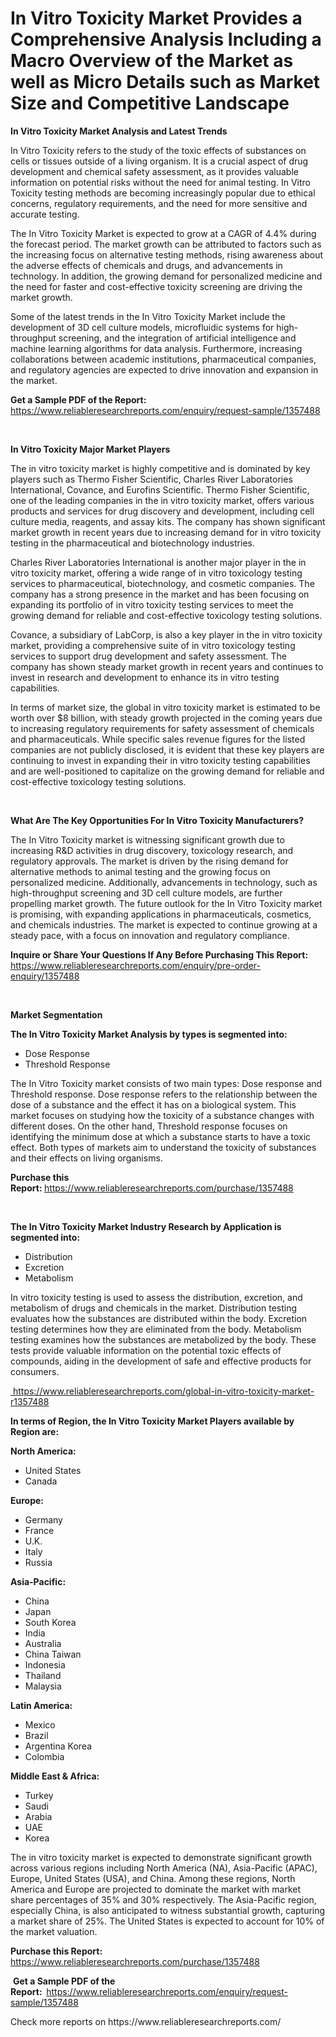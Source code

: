 <p><h1>In Vitro Toxicity Market Provides a Comprehensive Analysis Including a Macro Overview of the Market as well as Micro Details such as Market Size and Competitive Landscape</h1></p><p><strong>In Vitro Toxicity Market Analysis and Latest Trends</strong></p>
<p><p>In Vitro Toxicity refers to the study of the toxic effects of substances on cells or tissues outside of a living organism. It is a crucial aspect of drug development and chemical safety assessment, as it provides valuable information on potential risks without the need for animal testing. In Vitro Toxicity testing methods are becoming increasingly popular due to ethical concerns, regulatory requirements, and the need for more sensitive and accurate testing.</p><p>The In Vitro Toxicity Market is expected to grow at a CAGR of 4.4% during the forecast period. The market growth can be attributed to factors such as the increasing focus on alternative testing methods, rising awareness about the adverse effects of chemicals and drugs, and advancements in technology. In addition, the growing demand for personalized medicine and the need for faster and cost-effective toxicity screening are driving the market growth.</p><p>Some of the latest trends in the In Vitro Toxicity Market include the development of 3D cell culture models, microfluidic systems for high-throughput screening, and the integration of artificial intelligence and machine learning algorithms for data analysis. Furthermore, increasing collaborations between academic institutions, pharmaceutical companies, and regulatory agencies are expected to drive innovation and expansion in the market.</p></p>
<p><strong>Get a Sample PDF of the Report:&nbsp;</strong> <a href="https://www.reliableresearchreports.com/enquiry/request-sample/1357488">https://www.reliableresearchreports.com/enquiry/request-sample/1357488</a></p>
<p>&nbsp;</p>
<p><strong>In Vitro Toxicity Major Market Players</strong></p>
<p><p>The in vitro toxicity market is highly competitive and is dominated by key players such as Thermo Fisher Scientific, Charles River Laboratories International, Covance, and Eurofins Scientific. Thermo Fisher Scientific, one of the leading companies in the in vitro toxicity market, offers various products and services for drug discovery and development, including cell culture media, reagents, and assay kits. The company has shown significant market growth in recent years due to increasing demand for in vitro toxicity testing in the pharmaceutical and biotechnology industries. </p><p>Charles River Laboratories International is another major player in the in vitro toxicity market, offering a wide range of in vitro toxicology testing services to pharmaceutical, biotechnology, and cosmetic companies. The company has a strong presence in the market and has been focusing on expanding its portfolio of in vitro toxicity testing services to meet the growing demand for reliable and cost-effective toxicology testing solutions.</p><p>Covance, a subsidiary of LabCorp, is also a key player in the in vitro toxicity market, providing a comprehensive suite of in vitro toxicology testing services to support drug development and safety assessment. The company has shown steady market growth in recent years and continues to invest in research and development to enhance its in vitro testing capabilities.</p><p>In terms of market size, the global in vitro toxicity market is estimated to be worth over $8 billion, with steady growth projected in the coming years due to increasing regulatory requirements for safety assessment of chemicals and pharmaceuticals. While specific sales revenue figures for the listed companies are not publicly disclosed, it is evident that these key players are continuing to invest in expanding their in vitro toxicity testing capabilities and are well-positioned to capitalize on the growing demand for reliable and cost-effective toxicology testing solutions.</p></p>
<p>&nbsp;</p>
<p><strong>What Are The Key Opportunities For In Vitro Toxicity Manufacturers?</strong></p>
<p><p>The In Vitro Toxicity market is witnessing significant growth due to increasing R&D activities in drug discovery, toxicology research, and regulatory approvals. The market is driven by the rising demand for alternative methods to animal testing and the growing focus on personalized medicine. Additionally, advancements in technology, such as high-throughput screening and 3D cell culture models, are further propelling market growth. The future outlook for the In Vitro Toxicity market is promising, with expanding applications in pharmaceuticals, cosmetics, and chemicals industries. The market is expected to continue growing at a steady pace, with a focus on innovation and regulatory compliance.</p></p>
<p><strong>Inquire or Share Your Questions If Any Before Purchasing This Report:</strong> <a href="https://www.reliableresearchreports.com/enquiry/pre-order-enquiry/1357488">https://www.reliableresearchreports.com/enquiry/pre-order-enquiry/1357488</a></p>
<p>&nbsp;</p>
<p><strong>Market Segmentation</strong></p>
<p><strong>The In Vitro Toxicity Market Analysis by types is segmented into:</strong></p>
<p><ul><li>Dose Response</li><li>Threshold Response</li></ul></p>
<p><p>The In Vitro Toxicity market consists of two main types: Dose response and Threshold response. Dose response refers to the relationship between the dose of a substance and the effect it has on a biological system. This market focuses on studying how the toxicity of a substance changes with different doses. On the other hand, Threshold response focuses on identifying the minimum dose at which a substance starts to have a toxic effect. Both types of markets aim to understand the toxicity of substances and their effects on living organisms.</p></p>
<p><strong>Purchase this Report:&nbsp;</strong><a href="https://www.reliableresearchreports.com/purchase/1357488">https://www.reliableresearchreports.com/purchase/1357488</a></p>
<p>&nbsp;</p>
<p><strong>The In Vitro Toxicity Market Industry Research by Application is segmented into:</strong></p>
<p><ul><li>Distribution</li><li>Excretion</li><li>Metabolism</li></ul></p>
<p><p>In vitro toxicity testing is used to assess the distribution, excretion, and metabolism of drugs and chemicals in the market. Distribution testing evaluates how the substances are distributed within the body. Excretion testing determines how they are eliminated from the body. Metabolism testing examines how the substances are metabolized by the body. These tests provide valuable information on the potential toxic effects of compounds, aiding in the development of safe and effective products for consumers.</p></p>
<p><a href="https://www.reliableresearchreports.com/global-in-vitro-toxicity-market-r1357488">&nbsp;https://www.reliableresearchreports.com/global-in-vitro-toxicity-market-r1357488</a></p>
<p><strong>In terms of Region, the In Vitro Toxicity Market Players available by Region are:</strong></p>
<p>
    <p> <strong> North America: </strong>
        <ul>
            <li>United States</li>
            <li>Canada</li>
        </ul>
        </p> 
    <p> <strong> Europe: </strong>
        <ul>
            <li>Germany</li>
            <li>France</li>
            <li>U.K.</li>
            <li>Italy</li>
            <li>Russia</li>
        </ul>
        </p> 
    <p> <strong> Asia-Pacific: </strong>
        <ul>
            <li>China</li>
            <li>Japan</li>
            <li>South Korea</li>
            <li>India</li>
            <li>Australia</li>
            <li>China Taiwan</li>
            <li>Indonesia</li>
            <li>Thailand</li>
            <li>Malaysia</li>
        </ul>
        </p> 
    <p> <strong> Latin America: </strong>
        <ul>
            <li>Mexico</li>
            <li>Brazil</li>
            <li>Argentina Korea</li>
            <li>Colombia</li>
        </ul>
        </p> 
    <p> <strong> Middle East & Africa: </strong>
        <ul>
            <li>Turkey</li>
            <li>Saudi</li>
            <li>Arabia</li>
            <li>UAE</li>
            <li>Korea</li>
        </ul>
    </p>
    </p>
<p><p>The in vitro toxicity market is expected to demonstrate significant growth across various regions including North America (NA), Asia-Pacific (APAC), Europe, United States (USA), and China. Among these regions, North America and Europe are projected to dominate the market with market share percentages of 35% and 30% respectively. The Asia-Pacific region, especially China, is also anticipated to witness substantial growth, capturing a market share of 25%. The United States is expected to account for 10% of the market valuation.</p></p>
<p><strong>Purchase this Report: </strong><a href="https://www.reliableresearchreports.com/purchase/1357488">https://www.reliableresearchreports.com/purchase/1357488</a></p>
<p>&nbsp;<strong>Get a Sample PDF of the Report:&nbsp;&nbsp;</strong><a href="https://www.reliableresearchreports.com/enquiry/request-sample/1357488">https://www.reliableresearchreports.com/enquiry/request-sample/1357488</a></p>
<p><strong></strong></p>
<p>Check more reports on https://www.reliableresearchreports.com/</p>